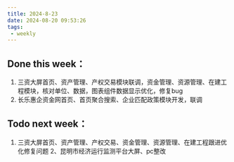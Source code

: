 ```yaml
---
title: 2024-8-23
date: 2024-08-20 09:53:26
tags: 
 - weekly
---
```

## Done this week：
   1. 三资大屏首页、资产管理、产权交易模块联调，资金管理、资源管理、在建工程模块，核对单位、数据，图表组件数据显示优化，修复bug
   2. 长乐惠企资金网首页、首页聚合搜索、企业匹配政策模块开发，联调
## Todo next week：
   1. 三资大屏首页、资产管理、产权交易、资金管理、资源管理、在建工程跟进优化修复问题
   2、昆明市经济运行监测平台大屏、pc整改